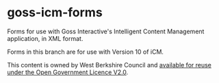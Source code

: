 goss-icm-forms
==============
Forms for use with Goss Interactive's Intelligent Content Management application, in XML format.

Forms in this branch are for use with Version 10 of iCM.

This content is owned by West Berkshire Council and [available for reuse under the Open Government Licence V2.0](http://www.nationalarchives.gov.uk/doc/open-government-licence/version/2/).
